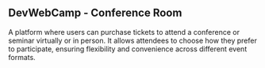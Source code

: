 ## DevWebCamp - Conference Room

A platform where users can purchase tickets to attend a conference or seminar virtually or in person. It allows attendees to choose how they prefer to participate, ensuring flexibility and convenience across different event formats.
